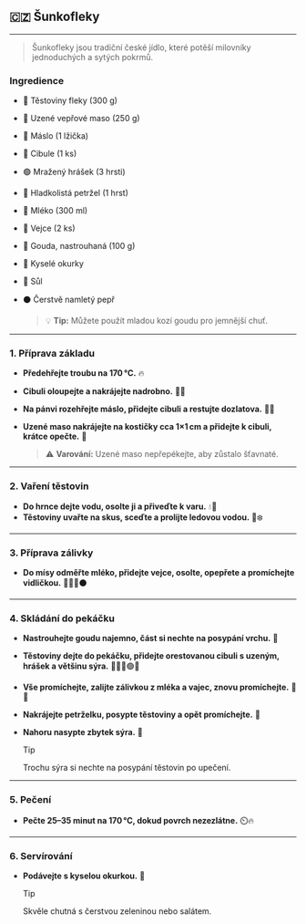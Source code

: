 ﻿## 🇨🇿 Šunkofleky

---

> Šunkofleky jsou tradiční české jídlo, které potěší milovníky jednoduchých a sytých pokrmů.

### Ingredience

- 🍝 Těstoviny fleky (300 g)
- 🥩 Uzené vepřové maso (250 g)
- 🧈 Máslo (1 lžička)
- 🧅 Cibule (1 ks)
- 🟢 Mražený hrášek (3 hrsti)
- 🌿 Hladkolistá petržel (1 hrst)
- 🥛 Mléko (300 ml)
- 🥚 Vejce (2 ks)
- 🧀 Gouda, nastrouhaná (100 g)
- 🥒 Kyselé okurky
- 🧂 Sůl
- ⚫ Čerstvě namletý pepř

  > 💡 **Tip:** Můžete použít mladou kozí goudu pro jemnější chuť.

---

### 1. Příprava základu

- **Předehřejte troubu na 170 °C.** 🔥
- **Cibuli oloupejte a nakrájejte nadrobno.** 🧅🔪
- **Na pánvi rozehřejte máslo, přidejte cibuli a restujte dozlatova.** 🧈🧅
- **Uzené maso nakrájejte na kostičky cca 1×1 cm a přidejte k cibuli, krátce opečte.** 🥩

  > ⚠️ **Varování:** Uzené maso nepřepékejte, aby zůstalo šťavnaté.

---

### 2. Vaření těstovin

- **Do hrnce dejte vodu, osolte ji a přiveďte k varu.** 💧🧂
- **Těstoviny uvařte na skus, sceďte a prolijte ledovou vodou.** 🍝❄️

---

### 3. Příprava zálivky

- **Do mísy odměřte mléko, přidejte vejce, osolte, opepřete a promíchejte vidličkou.** 🥛🥚🧂⚫

---

### 4. Skládání do pekáčku

- **Nastrouhejte goudu najemno, část si nechte na posypání vrchu.** 🧀
- **Těstoviny dejte do pekáčku, přidejte orestovanou cibuli s uzeným, hrášek a většinu sýra.** 🍝🧅🥩🟢🧀
- **Vše promíchejte, zalijte zálivkou z mléka a vajec, znovu promíchejte.** 🥛🥚
- **Nakrájejte petrželku, posypte těstoviny a opět promíchejte.** 🌿
- **Nahoru nasypte zbytek sýra.** 🧀

  > [!TIP]
  > Trochu sýra si nechte na posypání těstovin po upečení.

---

### 5. Pečení

- **Pečte 25–35 minut na 170 °C, dokud povrch nezezlátne.** ⏲️🔥

---

### 6. Servírování

- **Podávejte s kyselou okurkou.** 🥒

  > [!TIP]
  > Skvěle chutná s čerstvou zeleninou nebo salátem.